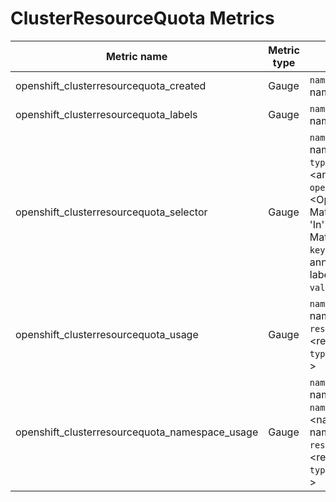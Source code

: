 # ClusterResourceQuota Metrics

| Metric name| Metric type | Labels/tags | Status |
| ---------- | ----------- | ----------- | ----------- |
| openshift_clusterresourcequota_created | Gauge | `name`=&lt;quota-name&gt; | STABLE |
| openshift_clusterresourcequota_labels | Gauge | `name`=&lt;quota-name&gt; | STABLE |
| openshift_clusterresourcequota_selector | Gauge | `name`=&lt;quota-name&gt; <br> `type=`=&lt;annotation\|label&gt; <br> `operator=`=&lt;Operator of MatchExpression, 'In' used for MatchLabels&gt;<br> `key`=&lt;key of annotation or label&gt; <br> `value`=&lt;value&gt; <br>  | STABLE |
| openshift_clusterresourcequota_usage | Gauge | `name`=&lt;quota-name&gt; <br> `resource`=&lt;resource-name&gt; <br> `type`=&lt;hard\|used &gt;| STABLE |
| openshift_clusterresourcequota_namespace_usage | Gauge | `name`=&lt;quota-name&gt; <br> `namespace`=&lt;namespace-name&gt; &gt; <br> `resource`=&lt;resource-name&gt; <br> `type`=&lt;hard\|used &gt;| STABLE |